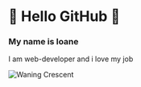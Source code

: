 # :yellow_heart: Hello GitHub :yellow_heart:
<h3>My name is Ioane</h3>
<p>I am web-developer and i love my job</p>

![Waning Crescent](https://github.com/ioane-stacks/ioane-stacks/blob/master/PlanetsTP.png?raw=true)
